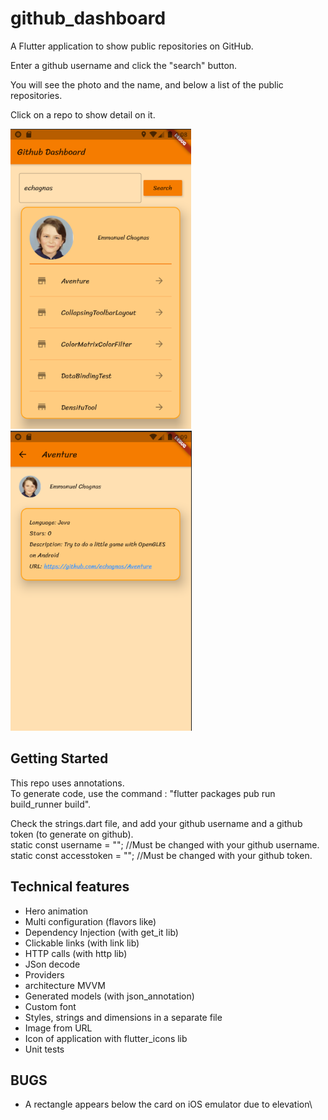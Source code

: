 # github_dashboard

A Flutter application to show public repositories on GitHub.

Enter a github username and click the "search" button.

You will see the photo and the name, and  below a list of the public repositories.

Click on a repo to show detail on it.

![Image Dashboard](./images/screenshot1.png) ![Image Dashboard](./images/screenshot2.png)

## Getting Started

This repo uses annotations.\
To generate code, use the command : "flutter packages pub run build_runner build".

Check the strings.dart file, and add your github username and a github token (to generate  on github).\
static const username = ""; //Must be changed with your github username.\
static const accesstoken = ""; //Must be changed with your github token.

## Technical features
- Hero animation
- Multi configuration (flavors like)
- Dependency Injection (with get_it lib)
- Clickable links (with link lib)
- HTTP calls (with http lib)
- JSon decode
- Providers
- architecture MVVM
- Generated models (with json_annotation)
- Custom font
- Styles, strings and dimensions in a separate file
- Image from URL
- Icon of application with flutter_icons lib
- Unit tests

## BUGS
- A rectangle appears below the card on iOS emulator due to elevation\
